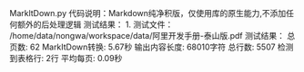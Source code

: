 ﻿MarkltDown.py 
    代码说明：Markdown纯净积版，仅使用库的原生能力,不添加任何额外的后处理逻辑
    测试结果：
    1. 测试文件：
        /home/data/nongwa/workspace/data/阿里开发手册-泰山版.pdf
        测试结果：
            总页数: 62
            MarkItDown转换: 5.67秒
            输出内容长度: 68010字符
            总行数: 5507
            检测到表格行: 2行
            平均每页: 0.09秒